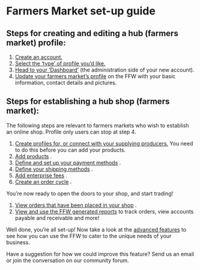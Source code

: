 # [ ](https://openfoodnetwork.org/about/organisation/)Farmers Market set-up guide

## Steps for creating and editing a hub \(farmers market\) profile:

1. [Create an account.](/create-an-account.md)
2. [Select the ‘type’ of profile you’d like.](/hub-profile-types.md)
3. [Head to your ‘Dashboard’](/the-dashboard.md)  \(the administration side of your new account\).
4. [Update your farmers market’s profile](/your-profile.md)  on the FFW with your basic information, contact details and pictures.

## Steps for establishing a hub shop \(farmers market\):

The following steps are relevant to farmers markets who wish to establish an online shop. Profile only users can stop at step 4.

1. [Create profiles for, or connect with your supplying producers.](/create-or-connect-with-your-supplying-producers.md) 
   You need to do this before you can add your products.
2. [Add products](/products.md)
   .
3. [Define and set up your payment methods](/payment-methods.md)
   .
4. [Define your shipping methods](/shipping-methods.md)
   .
5. [Add enterprise fees](/enterprise-fees.md)
   .
6. [Create an order cycle](/order-cycles.md)
   .

You’re now ready to open the doors to your shop, and start trading!

1. [View orders that have been placed in your shop](/view-orders.md)
   .
2. [View and use the FFW generated reports](/reports.md) to track orders, view accounts payable and receivable and more!

Well done, you’re all set-up! Now take a look at the [advanced features](/advanced-features.md) to see how you can use the FFW to cater to the unique needs of your business.

Have a suggestion for how we could improve this feature? Send us an email or join the conversation on our community forum.

